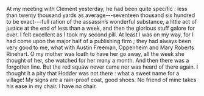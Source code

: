 At my meeting with Clement yesterday, he had been quite specific : less than twenty thousand yards as average---seventeen thousand six hundred to be exact---full ration of the assassin’s wonderful substance, a little act of justice at the end of less than a week, and then the glorious stuff galore for ever. I felt excellent as I took my second pill. At least I was on my way, for I had come upon the major half of a publishing firm ; they had always been very good to me, what with Austin Freeman, Oppenheim and Mary Roberts Rinehart. O my mother was loath to have her go away, all the week she thought of her, she watched for her many a month. And then there was a forgotten line. But the red squaw never came nor was heard of there again. I thought it a pity that Hodder was not there : what a sweet name for a village! My signs are a rain-proof coat, good shoes. No friend of mine takes his ease in my chair. I have no chair.